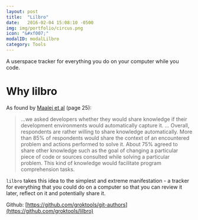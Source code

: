 ```yaml
---
layout: post
title:  "Lilbro"
date:   2016-02-04 15:08:10 -0500
img: img/portfolio/circus.png
icon: "&#xf007;"
modalID: modalLilbro
category: Tools
---
```

A userspace tracker for everything you do on your computer while you code.

# Why lilbro
As found by [Maalej et al](https://mobis.informatik.uni-hamburg.de/wp-content/uploads/2014/06/TOSEM-Maalej-Comprehension-PrePrint2.pdf) (page 25):
>...we asked developers whether they would share knowledge if their development environments would automatically capture it. ... Overall, respondents are rather willing to share knowledge automatically. More than 85% of respondents would share the context of an encountered problem and actions performed to solve it. About 75% agreed to share other knowledge such as the goal of changing a particular piece of code or sources consulted while solving a particular problem. This kind of knowledge would facilitate program comprehension tasks.

`lilbro` takes this idea to the simplest and extreme manifestation - a tracker for everything that you could do on a computer so that you can review it later, reflect on it and potentially share it.

Github: [https://github.com/groktools/git-authors](https://github.com/groktools/lilbro)
